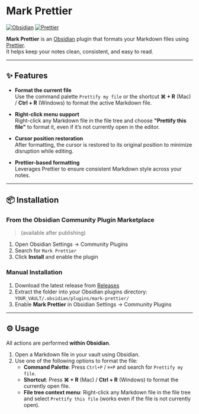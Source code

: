 # Mark Prettier

[![Obsidian](https://img.shields.io/badge/Obsidian-Plugin-blueviolet)](https://obsidian.md/)
[![Prettier](https://img.shields.io/badge/Code%20Style-Prettier-ff69b4.svg)](https://prettier.io/)

**Mark Prettier** is an [Obsidian](https://obsidian.md/) plugin that formats your Markdown files
using [Prettier](https://prettier.io/).  
It helps keep your notes clean, consistent, and easy to read.

---

## ✨ Features

- **Format the current file**  
  Use the command palette `Prettify my file` or the shortcut **⌘ + R** (Mac) / **Ctrl + R** (Windows) to format the
  active Markdown file.

- **Right-click menu support**  
  Right-click any Markdown file in the file tree and choose **"Prettify this file"** to format it, even if it’s not
  currently open in the editor.

- **Cursor position restoration**  
  After formatting, the cursor is restored to its original position to minimize disruption while editing.

- **Prettier-based formatting**  
  Leverages Prettier to ensure consistent Markdown style across your notes.

---

## 📦 Installation

### From the Obsidian Community Plugin Marketplace

> (available after publishing)

1. Open Obsidian Settings → Community Plugins
2. Search for `Mark Prettier`
3. Click **Install** and enable the plugin

### Manual Installation

1. Download the latest release from [Releases](https://github.com/zhaiduting/mark-prettier/releases)
2. Extract the folder into your Obsidian plugins directory:  
   `YOUR_VAULT/.obsidian/plugins/mark-prettier/`
3. Enable **Mark Prettier** in Obsidian Settings → Community Plugins

---

## ⚙️ Usage

All actions are performed **within Obsidian**.

1. Open a Markdown file in your vault using Obsidian.
2. Use one of the following options to format the file:
	- **Command Palette**: Press `Ctrl+P` / `⌘+P` and search for `Prettify my file`.
	- **Shortcut**: Press **⌘ + R** (Mac) / **Ctrl + R** (Windows) to format the currently open file.
	- **File tree context menu**: Right-click any Markdown file in the file tree and select `Prettify this file` (works
	  even if the file is not currently open).  
